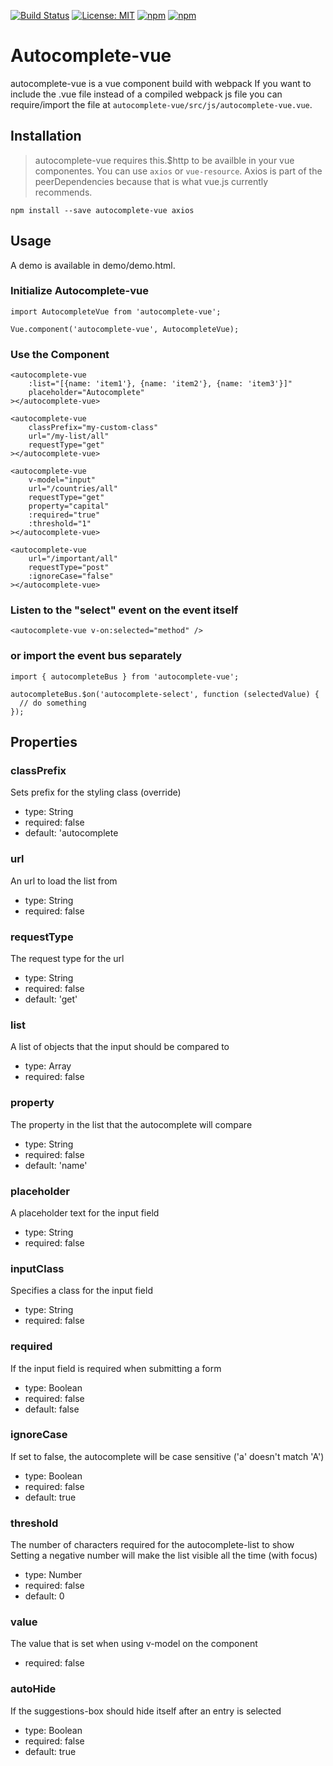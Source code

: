 [![Build Status](https://travis-ci.org/tecbeast42/autocomplete-vue.svg?branch=master)](https://travis-ci.org/tecbeast42/autocomplete-vue)
[![License: MIT](https://img.shields.io/badge/license-MIT-blue.svg)](https://opensource.org/licenses/MIT)
[![npm](https://img.shields.io/npm/v/autocomplete-vue.svg)](https://www.npmjs.com/package/autocomplete-vue)
[![npm](https://img.shields.io/npm/dt/autocomplete-vue.svg)](https://www.npmjs.com/package/autocomplete-vue)

# Autocomplete-vue

autocomplete-vue is a vue component build with webpack
If you want to include the .vue file instead of a compiled webpack js file you can require/import the file at `autocomplete-vue/src/js/autocomplete-vue.vue`.

## Installation

> autocomplete-vue requires this.$http to be availble in your vue componentes. You can use `axios` or `vue-resource`. Axios is part of the peerDependencies because that is what vue.js currently recommends.

```
npm install --save autocomplete-vue axios
```

## Usage

A demo is available in demo/demo.html.

### Initialize Autocomplete-vue

```
import AutocompleteVue from 'autocomplete-vue';

Vue.component('autocomplete-vue', AutocompleteVue);
```

### Use the Component

```
<autocomplete-vue
    :list="[{name: 'item1'}, {name: 'item2'}, {name: 'item3'}]"
    placeholder="Autocomplete"
></autocomplete-vue>

<autocomplete-vue
    classPrefix="my-custom-class"
    url="/my-list/all"
    requestType="get"
></autocomplete-vue>

<autocomplete-vue
    v-model="input"
    url="/countries/all"
    requestType="get"
    property="capital"
    :required="true"
    :threshold="1"
></autocomplete-vue>

<autocomplete-vue
    url="/important/all"
    requestType="post"
    :ignoreCase="false"
></autocomplete-vue>
```

### Listen to the "select" event on the event itself

```
<autocomplete-vue v-on:selected="method" />
```

### or import the event bus separately

```
import { autocompleteBus } from 'autocomplete-vue';

autocompleteBus.$on('autocomplete-select', function (selectedValue) {
  // do something
});
```

## Properties

### classPrefix

Sets prefix for the styling class (override)

- type: String
- required: false
- default: 'autocomplete

### url

An url to load the list from

- type: String
- required: false

### requestType

The request type for the url

- type: String
- required: false
- default: 'get'

### list

A list of objects that the input should be compared to

- type: Array
- required: false

### property

The property in the list that the autocomplete will compare

- type: String
- required: false
- default: 'name'

### placeholder

A placeholder text for the input field

- type: String
- required: false

### inputClass

Specifies a class for the input field

- type: String
- required: false

### required

If the input field is required when submitting a form

- type: Boolean
- required: false
- default: false

### ignoreCase

If set to false, the autocomplete will be case sensitive ('a' doesn't match 'A')

- type: Boolean
- required: false
- default: true

### threshold

The number of characters required for the autocomplete-list to show
Setting a negative number will make the list visible all the time (with focus)

- type: Number
- required: false
- default: 0

### value

The value that is set when using v-model on the component

- required: false

### autoHide

If the suggestions-box should hide itself after an entry is selected

- type: Boolean
- required: false
- default: true
